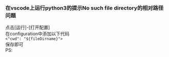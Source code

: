 ### 在vscode上运行python3的提示No such file directory的相对路径问题  
点击[运行]-[打开配置]  
在configuration中添加以下代码  
`<"cwd": "${fileDirname}">`  
保存即可  
PS:
